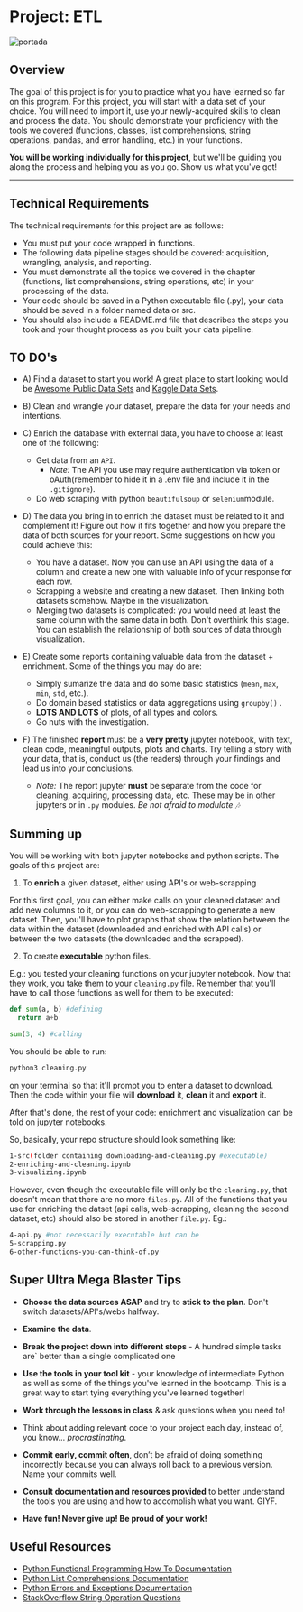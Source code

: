 # Project: ETL

![portada](https://www.informatica.com/content/dam/informatica-com/en/images/misc/etl-process-explained-diagram.png)


## Overview

The goal of this project is for you to practice what you have learned so far on this program. For this project, you will start with a data set of your choice. You will need to import it, use your newly-acquired skills to clean and process the data. You should demonstrate your proficiency with the tools we covered (functions, classes, list comprehensions, string operations, pandas, and error handling, etc.) in your functions.

**You will be working individually for this project**, but we'll be guiding you along the process and helping you as you go. Show us what you've got!


---

## Technical Requirements

The technical requirements for this project are as follows:

* You must put your code wrapped in functions.
* The following data pipeline stages should be covered: acquisition, wrangling, analysis, and reporting.
* You must demonstrate all the topics we covered in the chapter (functions, list comprehensions, string operations, etc) in your processing of the data.
* Your code should be saved in a Python executable file (.py), your data should be saved in a folder named data or src.
* You should also include a README.md file that describes the steps you took and your thought process as you built your data pipeline.


## TO DO's

- A) Find a dataset to start you work! A great place to start looking would be [Awesome Public Data Sets](https://github.com/awesomedata/awesome-public-datasets) and [Kaggle Data Sets](https://www.kaggle.com/datasets).
  
- B) Clean and wrangle your dataset, prepare the data for your needs and intentions.

- C) Enrich the database with external data, you have to choose at least one of the following:
  - Get data from an `API`.
    - _Note:_ The API you use may require authentication via token or oAuth(remember to hide it in a .env file and include it in the `.gitignore`).
  - Do web scraping with python `beautifulsoup` or `selenium`module.
  
- D) The data you bring in to enrich the dataset must be related to it and complement it! Figure out how it fits together and how you prepare the data of both sources for your report. Some suggestions on how you could achieve this:
  - You have a dataset. Now you can use an API using the data of a column and create a new one with valuable info of your response for each row.
  - Scrapping a website and creating a new dataset. Then linking both datasets somehow. Maybe in the visualization.
  - Merging two datasets is complicated: you would need at least the same column with the same data in both. Don't overthink this stage. You can establish the relationship of both sources of data through visualization. 
  
- E) Create some reports containing valuable data from the dataset + enrichment. Some of the things you may do are:
  - Simply sumarize the data and do some basic statistics \(`mean`, `max`, `min`, `std`, etc.).
  - Do domain based statistics or data aggregations using `groupby()` .
  - **LOTS AND LOTS** of plots, of all types and colors.
  - Go nuts with the investigation. 

- F) The finished **report** must be a **very pretty** jupyter notebook, with text, clean code, meaningful outputs, plots and charts. Try telling a story with your data, that is, conduct us (the readers) through your findings and lead us into your conclusions.
  - _Note:_ The report jupyter **must** be separate from the code for cleaning, acquiring, processing data, etc. These may be in other jupyters or in `.py` modules. _Be not afraid to modulate 🎶_

## Summing up

You will be working with both jupyter notebooks and python scripts. The goals of this project are:

1. To **enrich** a given dataset, either using API's or web-scrapping

For this first goal, you can either make calls on your cleaned dataset and add new columns to it, or you can do web-scrapping to generate a new dataset. Then, you'll have to plot graphs that show the relation between the data within the dataset (downloaded and enriched with API calls) or between the two datasets (the downloaded and the scrapped).

2. To create **executable** python files. 

E.g.: you tested your cleaning functions on your jupyter notebook. Now that they work, you take them to your `cleaning.py` file. Remember that you'll have to call those functions as well for them to be executed:

```python
def sum(a, b) #defining
  return a+b

sum(3, 4) #calling
```

You should be able to run:

```bash
python3 cleaning.py
```
on your terminal so that it'll prompt you to enter a dataset to download. Then the code within your file will **download** it, **clean** it and **export** it.

After that's done, the rest of your code: enrichment and visualization can be told on jupyter notebooks.

So, basically, your repo structure should look something like:

```bash
1-src(folder containing downloading-and-cleaning.py #executable)
2-enriching-and-cleaning.ipynb
3-visualizing.ipynb
```
However, even though the executable file will only be the `cleaning.py`, that doesn't mean that there are no more `files.py`. All of the functions that you use for enriching the datset (api calls, web-scrapping, cleaning the second dataset, etc) should also be stored in another `file.py`. Eg.:

```bash
4-api.py #not necessarily executable but can be
5-scrapping.py
6-other-functions-you-can-think-of.py
```

## Super Ultra Mega Blaster Tips

* **Choose the data sources ASAP** and try to **stick to the plan**. Don't switch datasets/API's/webs halfway. 

* **Examine the data**.

* **Break the project down into different steps** - A hundred simple tasks are` better than a single complicated one

* **Use the tools in your tool kit** - your knowledge of intermediate Python as well as some of the things you've learned in the bootcamp. This is a great way to start tying everything you've learned together!

* **Work through the lessons in class** & ask questions when you need to! 

* Think about adding relevant code to your project each day, instead of, you know... _procrastinating_.

* **Commit early, commit often**, don’t be afraid of doing something incorrectly because you can always roll back to a previous version. Name your commits well.

* **Consult documentation and resources provided** to better understand the tools you are using and how to accomplish what you want. GIYF.

* **Have fun! Never give up! Be proud of your work!**

## Useful Resources

* [Python Functional Programming How To Documentation](https://docs.python.org/3.7/howto/functional.html)
* [Python List Comprehensions Documentation](https://docs.python.org/3/tutorial/datastructures.html#list-comprehensions)
* [Python Errors and Exceptions Documentation](https://docs.python.org/3/tutorial/errors.html)
* [StackOverflow String Operation Questions](https://stackoverflow.com/questions/tagged/string+python)
